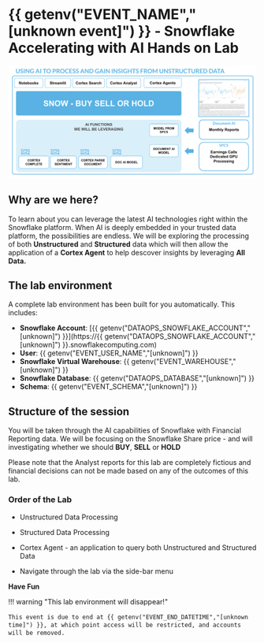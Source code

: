 # {{ getenv("EVENT_NAME","[unknown event]") }} - Snowflake Accelerating with AI Hands on Lab

![alt text](image.png)

## Why are we here?

To learn about you can leverage the latest AI technologies right within the Snowflake platform.  When AI is deeply embedded in your trusted data platform, the possibilities are endless. We will be exploring the processing of both **Unstructured** and **Structured** data which will then allow the application of a **Cortex Agent** to help descover insights by leveraging **All Data.**

## The lab environment

A complete lab environment has been built for you automatically. This includes:

- **Snowflake Account**: [{{ getenv("DATAOPS_SNOWFLAKE_ACCOUNT","[unknown]") }}](https://{{ getenv("DATAOPS_SNOWFLAKE_ACCOUNT","[unknown]") }}.snowflakecomputing.com)
- **User**: {{ getenv("EVENT_USER_NAME","[unknown]") }}
- **Snowflake Virtual Warehouse**: {{ getenv("EVENT_WAREHOUSE","[unknown]") }}
- **Snowflake Database**: {{ getenv("DATAOPS_DATABASE","[unknown]") }}
- **Schema**: {{ getenv("EVENT_SCHEMA","[unknown]") }}



## Structure of the session

You will be taken through the AI capabilities of Snowflake with Financial Reporting data.  We will be focusing on the Snowflake Share price - and will investigating whether we should **BUY**, **SELL** or **HOLD**

Please note that the Analyst reports for this lab are completely fictious and financial decisions can not be made based on any of the outcomes of this lab.

### Order of the Lab

-    Unstructured Data Processing

-    Structured Data Processing

-    Cortex Agent - an application to query both Unstructured and Structured Data

-    Navigate through the lab via the side-bar menu

**Have Fun**




!!! warning "This lab environment will disappear!"

    This event is due to end at {{ getenv("EVENT_END_DATETIME","[unknown time]") }}, at which point access will be restricted, and accounts will be removed.



